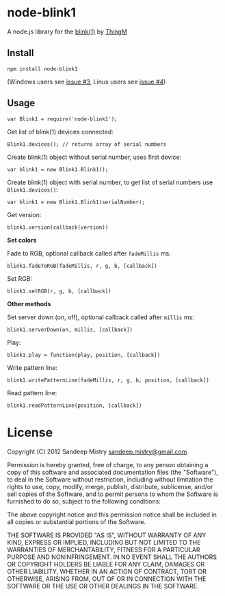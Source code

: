 node-blink1
===========

A node.js library for the [blink(1)](http://www.kickstarter.com/projects/thingm/blink1-the-usb-rgb-led) by [ThingM](http://thingm.com)

Install
-------

    npm install node-blink1
    
    
(Windows users see [issue #3](https://github.com/sandeepmistry/node-blink1/issues/3), Linux users see [issue #4](https://github.com/sandeepmistry/node-blink1/issues/4))

Usage
-----

    var Blink1 = require('node-blink1');

Get list of blink(1) devices connected:

    Blink1.devices(); // returns array of serial numbers
    
Create blink(1) object without serial number, uses first device:

    var blink1 = new Blink1.Blink1();
    
Create blink(1) object with serial number, to get list of serial numbers use `Blink1.devices()`:

    var blink1 = new Blink1.Blink1(serialNumber);
    

Get version:

    blink1.version(callback(version))
    
__Set colors__
    
Fade to RGB, optional callback called after `fadeMillis` ms:
    
    blink1.fadeToRGB(fadeMillis, r, g, b, [callback])
    
Set RGB:

    blink1.setRGB(r, g, b, [callback])
    
__Other methods__
    
Set server down (on, off), optional callback called after `millis` ms:

    blink1.serverDown(on, millis, [callback])
    
Play:

    blink1.play = function(play, position, [callback])
    
Write pattern line:

    blink1.writePatternLine(fadeMillis, r, g, b, position, [callback])
    
Read pattern line:

    blink1.readPatternLine(position, [callback])

License
========

Copyright (C) 2012 Sandeep Mistry <sandeep.mistry@gmail.com>

Permission is hereby granted, free of charge, to any person obtaining a copy of this software and associated documentation files (the "Software"), to deal in the Software without restriction, including without limitation the rights to use, copy, modify, merge, publish, distribute, sublicense, and/or sell copies of the Software, and to permit persons to whom the Software is furnished to do so, subject to the following conditions:

The above copyright notice and this permission notice shall be included in all copies or substantial portions of the Software.

THE SOFTWARE IS PROVIDED "AS IS", WITHOUT WARRANTY OF ANY KIND, EXPRESS OR IMPLIED, INCLUDING BUT NOT LIMITED TO THE WARRANTIES OF MERCHANTABILITY, FITNESS FOR A PARTICULAR PURPOSE AND NONINFRINGEMENT. IN NO EVENT SHALL THE AUTHORS OR COPYRIGHT HOLDERS BE LIABLE FOR ANY CLAIM, DAMAGES OR OTHER LIABILITY, WHETHER IN AN ACTION OF CONTRACT, TORT OR OTHERWISE, ARISING FROM, OUT OF OR IN CONNECTION WITH THE SOFTWARE OR THE USE OR OTHER DEALINGS IN THE SOFTWARE.


